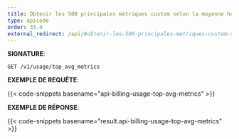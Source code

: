 ```yaml
---
title: Obtenir les 500 principales métriques custom selon la moyenne horaire
type: apicode
order: 33.4
external_redirect: /api/#obtenir-les-500-principales-metriques-custom-selon-la-moyenne-horaire
---
```


**SIGNATURE**:

`GET /v1/usage/top_avg_metrics`

**EXEMPLE DE REQUÊTE**:

{{< code-snippets basename="api-billing-usage-top-avg-metrics" >}}

**EXEMPLE DE RÉPONSE**:

{{< code-snippets basename="result.api-billing-usage-top-avg-metrics" >}}
